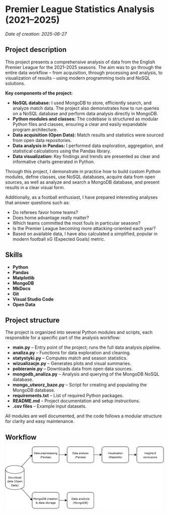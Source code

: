 # Premier League Statistics Analysis (2021–2025)

*Date of creation: 2025-06-27*

## Project description

This project presents a comprehensive analysis of data from the English Premier League for the 2021–2025 seasons. The aim was to go through the entire data workflow – from acquisition, through processing and analysis, to visualization of results – using modern programming tools and NoSQL solutions.

**Key components of the project:**

- **NoSQL database:** I used MongoDB to store, efficiently search, and analyze match data. The project also demonstrates how to run queries on a NoSQL database and perform data analysis directly in MongoDB.
- **Python modules and classes:** The codebase is structured as modular Python files and classes, ensuring a clear and easily expandable program architecture.
- **Data acquisition (Open Data):** Match results and statistics were sourced from open data repositories.
- **Data analysis in Pandas:** I performed data exploration, aggregation, and statistical calculations using the Pandas library.
- **Data visualization:** Key findings and trends are presented as clear and informative charts generated in Python.

Through this project, I demonstrate in practice how to build custom Python modules, define classes, use NoSQL databases, acquire data from open sources, as well as analyze and search a MongoDB database, and present results in a clear visual form.

Additionally, as a football enthusiast, I have prepared interesting analyses that answer questions such as:

- Do referees favor home teams?
- Does home advantage really matter?
- Which teams committed the most fouls in particular seasons?
- Is the Premier League becoming more attacking-oriented each year?
- Based on available data, I have also calculated a simplified, popular in modern football xG (Expected Goals) metric.

## Skills

- **Python**  
- **Pandas**  
- **Matplotlib**  
- **MongoDB**  
- **MkDocs**  
- **Git**  
- **Visual Studio Code**  
- **Open Data**  

## Project structure

The project is organized into several Python modules and scripts, each responsible for a specific part of the analysis workflow:

- **main.py** – Entry point of the project; runs the full data analysis pipeline.
- **analiza.py** – Functions for data exploration and cleaning.
- **statystyki.py** – Computes match and season statistics.
- **wizualizacje.py** – Generates plots and visual summaries.
- **pobieranie.py** – Downloads data from open data sources.
- **mongodb_analiza.py** – Analysis and querying of the MongoDB NoSQL database.
- **mongo_utworz_baze.py** – Script for creating and populating the MongoDB database.
- **requirements.txt** – List of required Python packages.
- **README.md** – Project documentation and setup instructions.
- **.csv files** – Example input datasets.

All modules are well documented, and the code follows a modular structure for clarity and easy maintenance.

## Workflow

![Project workflow](imgs/pl_workflow.png)

